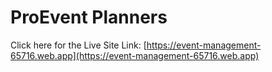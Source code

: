 # ProEvent Planners


Click here for the Live Site Link: [https://event-management-65716.web.app](https://event-management-65716.web.app)